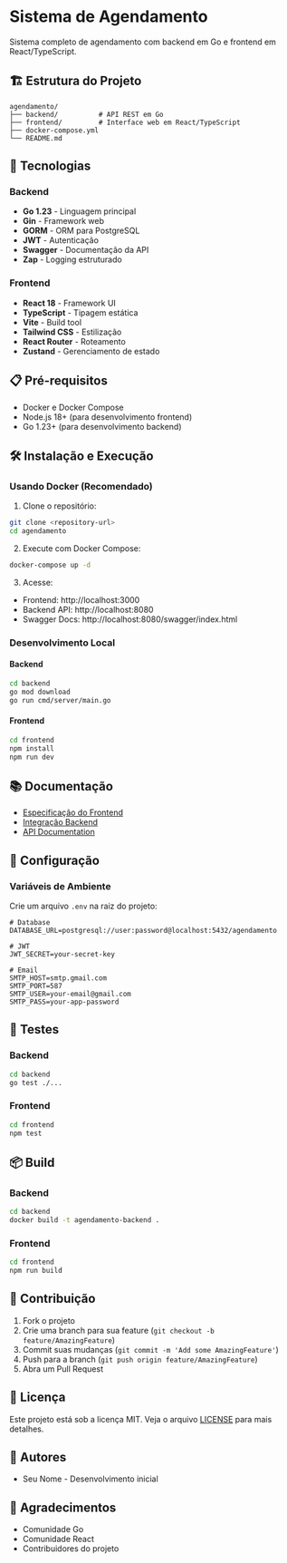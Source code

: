 # Sistema de Agendamento

Sistema completo de agendamento com backend em Go e frontend em React/TypeScript.

## 🏗️ Estrutura do Projeto

```
agendamento/
├── backend/          # API REST em Go
├── frontend/         # Interface web em React/TypeScript
├── docker-compose.yml
└── README.md
```

## 🚀 Tecnologias

### Backend
- **Go 1.23** - Linguagem principal
- **Gin** - Framework web
- **GORM** - ORM para PostgreSQL
- **JWT** - Autenticação
- **Swagger** - Documentação da API
- **Zap** - Logging estruturado

### Frontend
- **React 18** - Framework UI
- **TypeScript** - Tipagem estática
- **Vite** - Build tool
- **Tailwind CSS** - Estilização
- **React Router** - Roteamento
- **Zustand** - Gerenciamento de estado

## 📋 Pré-requisitos

- Docker e Docker Compose
- Node.js 18+ (para desenvolvimento frontend)
- Go 1.23+ (para desenvolvimento backend)

## 🛠️ Instalação e Execução

### Usando Docker (Recomendado)

1. Clone o repositório:
```bash
git clone <repository-url>
cd agendamento
```

2. Execute com Docker Compose:
```bash
docker-compose up -d
```

3. Acesse:
- Frontend: http://localhost:3000
- Backend API: http://localhost:8080
- Swagger Docs: http://localhost:8080/swagger/index.html

### Desenvolvimento Local

#### Backend
```bash
cd backend
go mod download
go run cmd/server/main.go
```

#### Frontend
```bash
cd frontend
npm install
npm run dev
```

## 📚 Documentação

- [Especificação do Frontend](FRONTEND_SPECIFICATION.md)
- [Integração Backend](BACKEND_INTEGRATION_README.md)
- [API Documentation](http://localhost:8080/swagger/index.html)

## 🔧 Configuração

### Variáveis de Ambiente

Crie um arquivo `.env` na raiz do projeto:

```env
# Database
DATABASE_URL=postgresql://user:password@localhost:5432/agendamento

# JWT
JWT_SECRET=your-secret-key

# Email
SMTP_HOST=smtp.gmail.com
SMTP_PORT=587
SMTP_USER=your-email@gmail.com
SMTP_PASS=your-app-password
```

## 🧪 Testes

### Backend
```bash
cd backend
go test ./...
```

### Frontend
```bash
cd frontend
npm test
```

## 📦 Build

### Backend
```bash
cd backend
docker build -t agendamento-backend .
```

### Frontend
```bash
cd frontend
npm run build
```

## 🤝 Contribuição

1. Fork o projeto
2. Crie uma branch para sua feature (`git checkout -b feature/AmazingFeature`)
3. Commit suas mudanças (`git commit -m 'Add some AmazingFeature'`)
4. Push para a branch (`git push origin feature/AmazingFeature`)
5. Abra um Pull Request

## 📄 Licença

Este projeto está sob a licença MIT. Veja o arquivo [LICENSE](LICENSE) para mais detalhes.

## 👥 Autores

- Seu Nome - Desenvolvimento inicial

## 🙏 Agradecimentos

- Comunidade Go
- Comunidade React
- Contribuidores do projeto